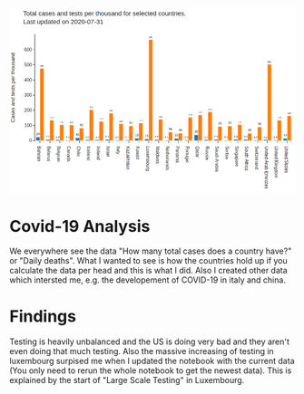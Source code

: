 ![Testing and cases per k](testing_cases_per_k.png?raw=true "Testing and cases per k")
# Covid-19 Analysis

We everywhere see the data "How many total cases does a country have?" or "Daily deaths". What I wanted to see is how the countries hold up if you calculate the data per head and this is what I did. Also I created other data which intersted me, e.g. the developement of COVID-19 in italy and china.

# Findings
Testing is heavily unbalanced and the US is doing very bad and they aren't even doing that much testing. Also the massive increasing of testing in luxembourg surpised me when I updated the notebook with the current data (You only need to rerun the whole notebook to get the newest data). This is explained by the start of "Large Scale Testing" in Luxembourg.
